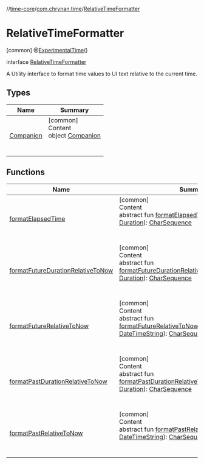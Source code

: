 //[time-core](../../../index.md)/[com.chrynan.time](../index.md)/[RelativeTimeFormatter](index.md)



# RelativeTimeFormatter  
 [common] @[ExperimentalTime](https://kotlinlang.org/api/latest/jvm/stdlib/kotlin.time/-experimental-time/index.html)()  
  
interface [RelativeTimeFormatter](index.md)

A Utility interface to format time values to UI text relative to the current time.

   


## Types  
  
|  Name |  Summary | 
|---|---|
| <a name="com.chrynan.time/RelativeTimeFormatter.Companion///PointingToDeclaration/"></a>[Companion](-companion/index.md)| <a name="com.chrynan.time/RelativeTimeFormatter.Companion///PointingToDeclaration/"></a>[common]  <br>Content  <br>object [Companion](-companion/index.md)  <br><br><br>|


## Functions  
  
|  Name |  Summary | 
|---|---|
| <a name="com.chrynan.time/RelativeTimeFormatter/formatElapsedTime/#kotlin.time.Duration/PointingToDeclaration/"></a>[formatElapsedTime](format-elapsed-time.md)| <a name="com.chrynan.time/RelativeTimeFormatter/formatElapsedTime/#kotlin.time.Duration/PointingToDeclaration/"></a>[common]  <br>Content  <br>abstract fun [formatElapsedTime](format-elapsed-time.md)(duration: [Duration](https://kotlinlang.org/api/latest/jvm/stdlib/kotlin.time/-duration/index.html)): [CharSequence](https://kotlinlang.org/api/latest/jvm/stdlib/kotlin/-char-sequence/index.html)  <br><br><br>|
| <a name="com.chrynan.time/RelativeTimeFormatter/formatFutureDurationRelativeToNow/#kotlin.time.Duration/PointingToDeclaration/"></a>[formatFutureDurationRelativeToNow](format-future-duration-relative-to-now.md)| <a name="com.chrynan.time/RelativeTimeFormatter/formatFutureDurationRelativeToNow/#kotlin.time.Duration/PointingToDeclaration/"></a>[common]  <br>Content  <br>abstract fun [formatFutureDurationRelativeToNow](format-future-duration-relative-to-now.md)(futureDuration: [Duration](https://kotlinlang.org/api/latest/jvm/stdlib/kotlin.time/-duration/index.html)): [CharSequence](https://kotlinlang.org/api/latest/jvm/stdlib/kotlin/-char-sequence/index.html)  <br><br><br>|
| <a name="com.chrynan.time/RelativeTimeFormatter/formatFutureRelativeToNow/#com.chrynan.time.DateTimeString/PointingToDeclaration/"></a>[formatFutureRelativeToNow](format-future-relative-to-now.md)| <a name="com.chrynan.time/RelativeTimeFormatter/formatFutureRelativeToNow/#com.chrynan.time.DateTimeString/PointingToDeclaration/"></a>[common]  <br>Content  <br>abstract fun [formatFutureRelativeToNow](format-future-relative-to-now.md)(futureTime: [DateTimeString](../-date-time-string/index.md)): [CharSequence](https://kotlinlang.org/api/latest/jvm/stdlib/kotlin/-char-sequence/index.html)  <br><br><br>|
| <a name="com.chrynan.time/RelativeTimeFormatter/formatPastDurationRelativeToNow/#kotlin.time.Duration/PointingToDeclaration/"></a>[formatPastDurationRelativeToNow](format-past-duration-relative-to-now.md)| <a name="com.chrynan.time/RelativeTimeFormatter/formatPastDurationRelativeToNow/#kotlin.time.Duration/PointingToDeclaration/"></a>[common]  <br>Content  <br>abstract fun [formatPastDurationRelativeToNow](format-past-duration-relative-to-now.md)(pastDuration: [Duration](https://kotlinlang.org/api/latest/jvm/stdlib/kotlin.time/-duration/index.html)): [CharSequence](https://kotlinlang.org/api/latest/jvm/stdlib/kotlin/-char-sequence/index.html)  <br><br><br>|
| <a name="com.chrynan.time/RelativeTimeFormatter/formatPastRelativeToNow/#com.chrynan.time.DateTimeString/PointingToDeclaration/"></a>[formatPastRelativeToNow](format-past-relative-to-now.md)| <a name="com.chrynan.time/RelativeTimeFormatter/formatPastRelativeToNow/#com.chrynan.time.DateTimeString/PointingToDeclaration/"></a>[common]  <br>Content  <br>abstract fun [formatPastRelativeToNow](format-past-relative-to-now.md)(pastTime: [DateTimeString](../-date-time-string/index.md)): [CharSequence](https://kotlinlang.org/api/latest/jvm/stdlib/kotlin/-char-sequence/index.html)  <br><br><br>|

